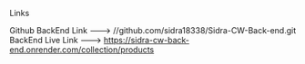 Links

Github BackEnd Link  ---> //github.com/sidra18338/Sidra-CW-Back-end.git                                      
BackEnd Live Link  --->   https://sidra-cw-back-end.onrender.com/collection/products
